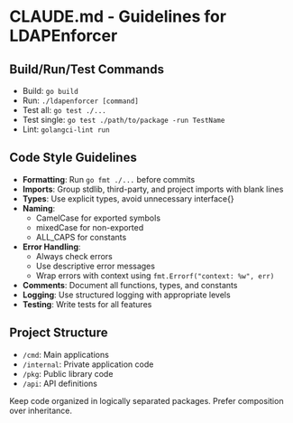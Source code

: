 # CLAUDE.md - Guidelines for LDAPEnforcer

## Build/Run/Test Commands
- Build: `go build`
- Run: `./ldapenforcer [command]`
- Test all: `go test ./...`
- Test single: `go test ./path/to/package -run TestName`
- Lint: `golangci-lint run`

## Code Style Guidelines
- **Formatting**: Run `go fmt ./...` before commits
- **Imports**: Group stdlib, third-party, and project imports with blank lines
- **Types**: Use explicit types, avoid unnecessary interface{}
- **Naming**:
  - CamelCase for exported symbols
  - mixedCase for non-exported
  - ALL_CAPS for constants
- **Error Handling**:
  - Always check errors
  - Use descriptive error messages
  - Wrap errors with context using `fmt.Errorf("context: %w", err)`
- **Comments**: Document all functions, types, and constants
- **Logging**: Use structured logging with appropriate levels
- **Testing**: Write tests for all features

## Project Structure
- `/cmd`: Main applications
- `/internal`: Private application code
- `/pkg`: Public library code
- `/api`: API definitions

Keep code organized in logically separated packages. Prefer composition over inheritance.
